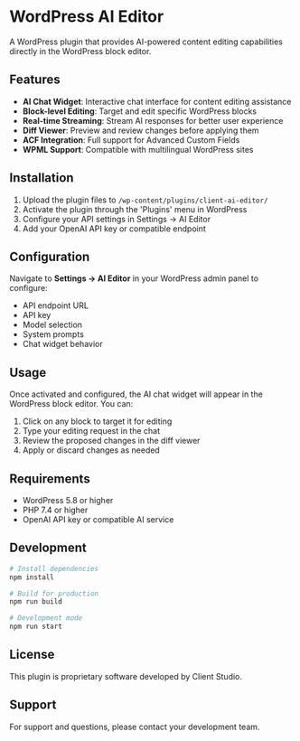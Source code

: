 # WordPress AI Editor

A WordPress plugin that provides AI-powered content editing capabilities directly in the WordPress block editor.

## Features

- **AI Chat Widget**: Interactive chat interface for content editing assistance
- **Block-level Editing**: Target and edit specific WordPress blocks
- **Real-time Streaming**: Stream AI responses for better user experience
- **Diff Viewer**: Preview and review changes before applying them
- **ACF Integration**: Full support for Advanced Custom Fields
- **WPML Support**: Compatible with multilingual WordPress sites

## Installation

1. Upload the plugin files to `/wp-content/plugins/client-ai-editor/`
2. Activate the plugin through the 'Plugins' menu in WordPress
3. Configure your API settings in Settings → AI Editor
4. Add your OpenAI API key or compatible endpoint

## Configuration

Navigate to **Settings → AI Editor** in your WordPress admin panel to configure:

- API endpoint URL
- API key
- Model selection
- System prompts
- Chat widget behavior

## Usage

Once activated and configured, the AI chat widget will appear in the WordPress block editor. You can:

1. Click on any block to target it for editing
2. Type your editing request in the chat
3. Review the proposed changes in the diff viewer
4. Apply or discard changes as needed

## Requirements

- WordPress 5.8 or higher
- PHP 7.4 or higher
- OpenAI API key or compatible AI service

## Development

```bash
# Install dependencies
npm install

# Build for production
npm run build

# Development mode
npm run start
```

## License

This plugin is proprietary software developed by Client Studio.

## Support

For support and questions, please contact your development team.

